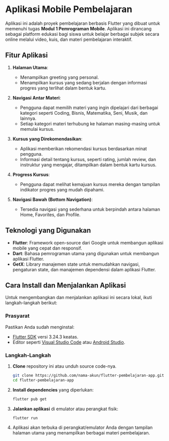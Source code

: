 # Aplikasi Mobile Pembelajaran

Aplikasi ini adalah proyek pembelajaran berbasis Flutter yang dibuat untuk memenuhi tugas **Modul 1 Pemrograman Mobile**. Aplikasi ini dirancang sebagai platform edukasi bagi siswa untuk belajar berbagai subjek secara online melalui video, kuis, dan materi pembelajaran interaktif.

## Fitur Aplikasi

1. **Halaman Utama**:
   - Menampilkan greeting yang personal.
   - Menampilkan kursus yang sedang berjalan dengan informasi progres yang terlihat dalam bentuk kartu.

2. **Navigasi Antar Materi**:
   - Pengguna dapat memilih materi yang ingin dipelajari dari berbagai kategori seperti Coding, Bisnis, Matematika, Seni, Musik, dan lainnya.
   - Setiap kategori materi terhubung ke halaman masing-masing untuk memulai kursus.

3. **Kursus yang Direkomendasikan**:
   - Aplikasi memberikan rekomendasi kursus berdasarkan minat pengguna.
   - Informasi detail tentang kursus, seperti rating, jumlah review, dan instruktur yang mengajar, ditampilkan dalam bentuk kartu kursus.

4. **Progress Kursus**:
   - Pengguna dapat melihat kemajuan kursus mereka dengan tampilan indikator progres yang mudah dipahami.

5. **Navigasi Bawah (Bottom Navigation)**:
   - Tersedia navigasi yang sederhana untuk berpindah antara halaman Home, Favorites, dan Profile.

## Teknologi yang Digunakan

- **Flutter**: Framework open-source dari Google untuk membangun aplikasi mobile yang cepat dan responsif.
- **Dart**: Bahasa pemrograman utama yang digunakan untuk membangun aplikasi Flutter.
- **GetX**: Library manajemen state untuk memudahkan navigasi, pengaturan state, dan manajemen dependensi dalam aplikasi Flutter.

## Cara Install dan Menjalankan Aplikasi

Untuk mengembangkan dan menjalankan aplikasi ini secara lokal, ikuti langkah-langkah berikut:

### Prasyarat

Pastikan Anda sudah menginstal:

- [Flutter SDK](https://flutter.dev/docs/get-started/install) versi 3.24.3 keatas.
- Editor seperti [Visual Studio Code](https://code.visualstudio.com/) atau [Android Studio](https://developer.android.com/studio).

### Langkah-Langkah

1. **Clone** repository ini atau unduh source code-nya.
   ```bash
   git clone https://github.com/nama-akun/flutter-pembelajaran-app.git
   cd flutter-pembelajaran-app
   ```

2. **Install dependencies** yang diperlukan:
   ```bash
   flutter pub get
   ```

3. **Jalankan aplikasi** di emulator atau perangkat fisik:
   ```bash
   flutter run
   ```

4. Aplikasi akan terbuka di perangkat/emulator Anda dengan tampilan halaman utama yang menampilkan berbagai materi pembelajaran.

